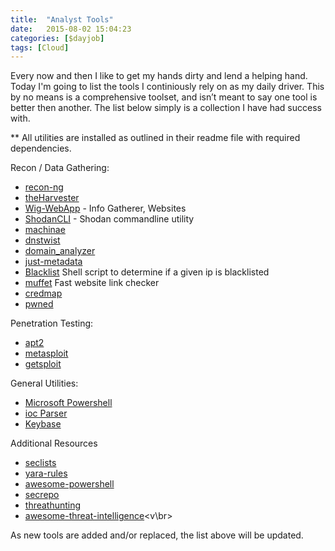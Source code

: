 ```yaml
---
title:  "Analyst Tools"
date:   2015-08-02 15:04:23
categories: [$dayjob]
tags: [Cloud]
---
```

Every now and then I like to get my hands dirty and lend a helping hand.  Today I'm going to list the tools I continiously rely on as my daily driver.  This by no means is a comprehensive toolset, and isn’t meant to say one tool is better then another.  The list below simply is a collection I have had success with.

** All utilities are installed as outlined in their readme file with required dependencies.

Recon / Data Gathering:
* [recon-ng](https://bitbucket.org/LaNMaSteR53/recon-ng/wiki/Usage%20Guide)
* [theHarvester](https://github.com/laramies/theHarvester)
* [Wig-WebApp](https://github.com/jekyc/wig) - Info Gatherer, Websites 
* [ShodanCLI](https://cli.shodan.io) - Shodan commandline utility
* [machinae](https://github.com/HurricaneLabs/machinae)
* [dnstwist](https://github.com/elceef/dnstwist)
* [domain_analyzer](https://github.com/eldraco/domain_analyzer)
* [just-metadata](https://github.com/ChrisTruncer/Just-Metadata)
* [Blacklist]() Shell script to determine if a given ip is blacklisted
* [muffet](https://github.com/raviqqe/muffet) Fast website link checker
* [credmap](https://github.com/lightos/credmap)
* [pwned](https://github.com/wKovacs64/pwned)

Penetration Testing:
* [apt2](https://github.com/MooseDojo/apt2)
* [metasploit](https://github.com/rapid7/metasploit-framework/)
* [getsploit](https://github.com/vulnersCom/getsploit)

General Utilities:
* [Microsoft Powershell](https://github.com/powershell/powershell)
* [ioc Parser](https://github.com/armbues/ioc_parser)
* [Keybase](https://keybase.io)

Additional Resources<br>
* [seclists](https://github.com/danielmiessler/SecLists)<br>
* [yara-rules](https://github.com/Yara-Rules/rules)<br>
* [awesome-powershell](https://github.com/janikvonrotz/awesome-powershell)<br>
* [secrepo](https://github.com/sooshie/secrepo)<br>
* [threathunting](https://github.com/ThreatHuntingProject/ThreatHunting)<br>
* [awesome-threat-intelligence](https://github.com/hslatman/awesome-threat-intelligence)<v\br>

As new tools are added and/or replaced, the list above will be updated.

